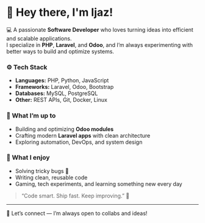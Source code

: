# 👋 Hey there, I'm Ijaz!

💻 A passionate **Software Developer** who loves turning ideas into efficient and scalable applications.  
I specialize in **PHP**, **Laravel**, and **Odoo**, and I’m always experimenting with better ways to build and optimize systems.

### ⚙️ Tech Stack
- **Languages:** PHP, Python, JavaScript  
- **Frameworks:** Laravel, Odoo, Bootstrap  
- **Databases:** MySQL, PostgreSQL  
- **Other:** REST APIs, Git, Docker, Linux

### 🚀 What I’m up to
- Building and optimizing **Odoo modules**  
- Crafting modern **Laravel apps** with clean architecture  
- Exploring automation, DevOps, and system design  

### 🧩 What I enjoy
- Solving tricky bugs 🐞  
- Writing clean, reusable code  
- Gaming, tech experiments, and learning something new every day  

> “Code smart. Ship fast. Keep improving.” 🚀

---

💬 Let’s connect — I’m always open to collabs and ideas!
